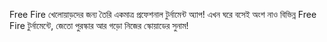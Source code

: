 Free Fire খেলোয়াড়দের জন্য তৈরি একমাত্র প্রফেশনাল টুর্নামেন্ট অ্যাপ!
এখন ঘরে বসেই অংশ নাও বিভিন্ন Free Fire টুর্নামেন্টে, জেতো পুরস্কার আর গড়ো নিজের স্কোয়াডের সুনাম!
